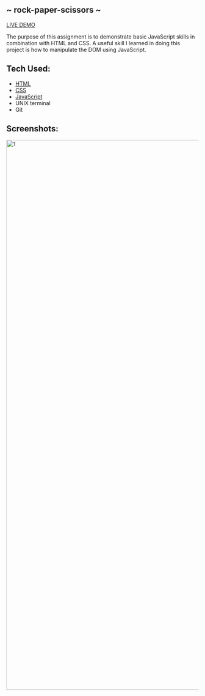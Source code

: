 ## ~ rock-paper-scissors ~
[LIVE DEMO](https://brandonngithub.github.io/rock-paper-scissors/)
<p>The purpose of this assignment is to demonstrate basic JavaScript skills in combination with HTML and CSS. A useful skill I learned in doing this project is how to manipulate the DOM using JavaScript.</p>

## Tech Used:
- [HTML](https://developer.mozilla.org/en-US/docs/Web/HTML)
- [CSS](https://developer.mozilla.org/en-US/docs/Web/CSS)
- [JavaScript](https://developer.mozilla.org/en-US/docs/Web/JavaScript)
- UNIX terminal
- Git

## Screenshots:
<img width="1440" alt="1" src="https://user-images.githubusercontent.com/91623674/201556939-d310531d-9219-436a-af34-458308c49fab.png">
